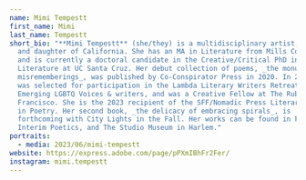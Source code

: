 ```yaml
---
name: Mimi Tempestt
first_name: Mimi
last_name: Tempestt
short_bio: "**Mimi Tempestt** (she/they) is a multidisciplinary artist, poet,
  and daughter of California. She has an MA in Literature from Mills College,
  and is currently a doctoral candidate in the Creative/Critical PhD in
  Literature at UC Santa Cruz. Her debut collection of poems, _the monumental
  misrememberings_, was published by Co-Conspirator Press in 2020. In 2021, she
  was selected for participation in the Lambda Literary Writers Retreat for
  Emerging LGBTQ Voices & writers, and was a Creative Fellow at The Ruby in San
  Francisco. She is the 2023 recipient of the SFF/Nomadic Press Literary Prize
  in Poetry. Her second book, _the delicacy of embracing spirals_, is
  forthcoming with City Lights in the Fall. Her works can be found in Foglifter,
  Interim Poetics, and The Studio Museum in Harlem."
portraits:
  - media: 2023/06/mimi-tempestt
website: https://express.adobe.com/page/pPXmIBhFr2Fer/
instagram: mimi.tempestt
---
```

